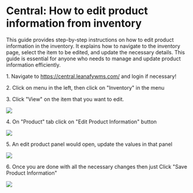 # Central: How to edit product information from inventory 

This guide provides step-by-step instructions on how to edit product information in the inventory. It explains how to navigate to the inventory page, select the item to be edited, and update the necessary details. This guide is essential for anyone who needs to manage and update product information efficiently.

1\. Navigate to <https://central.leanafywms.com/> and login if necessary! 


2\. Click on menu in the left, then click on "Inventory" in the menu


3\. Click "View" on the item that you want to edit. 

![](https://ajeuwbhvhr.cloudimg.io/colony-recorder.s3.amazonaws.com/files/2023-08-30/c2673cf1-7bd1-4c79-9a1c-e5ea641fbc0c/ascreenshot.jpeg?tl_px=586,0&br_px=2880,1281&force_format=png&width=1120.0&wat=1&wat_opacity=1&wat_gravity=northwest&wat_url=https://colony-recorder.s3.amazonaws.com/images/watermarks/FB923C_standard.png&wat_pad=969,275)


4\. On "Product" tab click on "Edit Product Information" button

![](https://ajeuwbhvhr.cloudimg.io/colony-recorder.s3.amazonaws.com/files/2023-08-30/07617ff2-ed0f-44a5-9d02-2cda440305c0/ascreenshot.jpeg?tl_px=0,0&br_px=2880,1630&force_format=png&width=1120.0&wat=1&wat_opacity=1&wat_gravity=northwest&wat_url=https://colony-recorder.s3.amazonaws.com/images/watermarks/FB923C_standard.png&wat_pad=391,551)


5\. An edit product panel would open, update the values in that panel

![](https://ajeuwbhvhr.cloudimg.io/colony-recorder.s3.amazonaws.com/files/2023-08-30/ea2dd233-11e5-4e21-95ff-77da6dde7457/ascreenshot.jpeg?tl_px=0,0&br_px=2880,1630&force_format=png&width=1120.0&wat=1&wat_opacity=1&wat_gravity=northwest&wat_url=https://colony-recorder.s3.amazonaws.com/images/watermarks/FB923C_standard.png&wat_pad=665,121)


6\. Once you are done with all the necessary changes then just Click "Save Product Information"

![](https://ajeuwbhvhr.cloudimg.io/colony-recorder.s3.amazonaws.com/files/2023-08-30/7ab053fe-a2e7-433c-9eaa-1dee79d87150/ascreenshot.jpeg?tl_px=586,348&br_px=2880,1630&force_format=png&width=1120.0&wat=1&wat_opacity=1&wat_gravity=northwest&wat_url=https://colony-recorder.s3.amazonaws.com/images/watermarks/FB923C_standard.png&wat_pad=585,512)